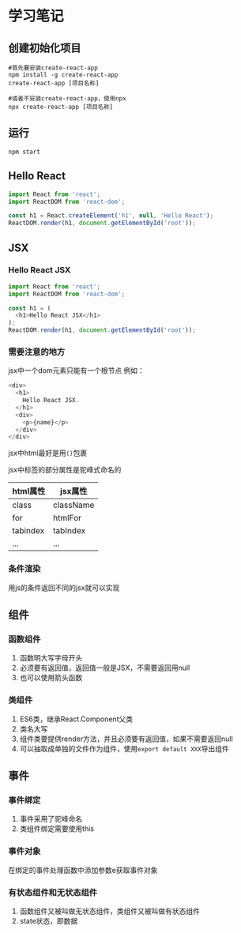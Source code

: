 # 学习笔记

## 创建初始化项目
```shell
#首先要安装create-react-app
npm install -g create-react-app
create-react-app [项目名称]

#或者不安装create-react-app，使用npx
npx create-react-app [项目名称]
```

## 运行
```shell
npm start
```

## Hello React
```javascript
import React from 'react';
import ReactDOM from 'react-dom';

const h1 = React.createElement('h1', null, 'Hello React');
ReactDOM.render(h1, document.getElementById('root'));
```

## JSX

### Hello React JSX
```javascript
import React from 'react';
import ReactDOM from 'react-dom';

const h1 = (
  <h1>Hello React JSX</h1>
);
ReactDOM.render(h1, document.getElementById('root'));
```
### 需要注意的地方

jsx中一个dom元素只能有一个根节点
例如：
```javascript
<div>
  <h1>
    Hello React JSX.
  </h1>
  <div>
    <p>{name}</p>
  </div>
</div>
```

jsx中html最好是用`()`包裹

jsx中标签的部分属性是驼峰式命名的

| html属性 | jsx属性 |
| --- | --- |
| class | className |
| for | htmlFor |
| tabindex | tabIndex |
| ... | ...|

### 条件渲染

用js的条件返回不同的jsx就可以实现

## 组件

### 函数组件

1. 函数明大写字母开头
2. 必须要有返回值，返回值一般是JSX，不需要返回用null
3. 也可以使用箭头函数

### 类组件

1. ES6类，继承React.Component父类
2. 类名大写
3. 组件类要提供render方法，并且必须要有返回值，如果不需要返回null
4. 可以抽取成单独的文件作为组件，使用`export default XXX`导出组件

## 事件

### 事件绑定

1. 事件采用了驼峰命名
2. 类组件绑定需要使用this

### 事件对象

在绑定的事件处理函数中添加参数e获取事件对象

### 有状态组件和无状态组件

1. 函数组件又被叫做无状态组件，类组件又被叫做有状态组件
2. state状态，即数据
